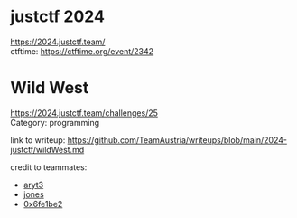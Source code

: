 

# justctf 2024
https://2024.justctf.team/ <br>
ctftime: https://ctftime.org/event/2342


# Wild West 
https://2024.justctf.team/challenges/25 <br>
Category: programming <br>

link to writeup: https://github.com/TeamAustria/writeups/blob/main/2024-justctf/wildWest.md <br>

credit to teammates:
* [aryt3](https://github.com/aryt3)
* [jones](https://github.com/jonasheschl)
* [0x6fe1be2](https://github.com/gfelber)